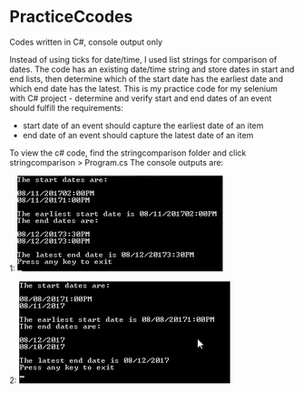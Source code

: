 # PracticeCcodes
Codes written in C#, console output only

Instead of using ticks for date/time, I used list strings for comparison of dates. The code has an existing date/time string and store dates in start and end lists, then determine which of the start date has the earliest date and which end date has the latest. This is my practice code for my selenium with C# project - determine and verify start and end dates of an event should fulfill the requirements:
 - start date of an event should capture the earliest date of an item
 - end date of an event should capture the latest date of an item 

To view the c# code, find the stringcomparison folder and click stringcomparison > Program.cs
The console outputs are:

1: 
![alt text](https://github.com/mmorenoivy/PracticeCcodes/blob/master/1.png)

2: ![alt text](https://github.com/mmorenoivy/PracticeCcodes/blob/master/2.png)

